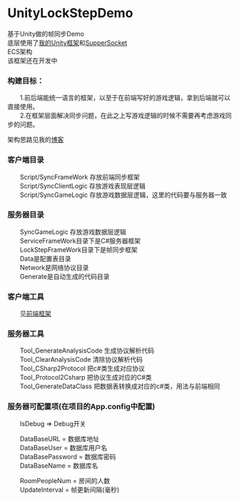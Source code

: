 # UnityLockStepDemo
基于Unity做的帧同步Demo  
底层使用了[我的Unity框架](https://github.com/GaoKaiHaHa/MyUnityFrameWork)和[SupperSocket](http://www.supersocket.net/)  
ECS架构  
该框架还在开发中

### 构建目标：  
　　1.前后端能统一语言的框架，以至于在前端写好的游戏逻辑，拿到后端就可以直接使用。   
　　2.在框架层面解决同步问题，在此之上写游戏逻辑的时候不需要再考虑游戏同步的问题。  

架构思路见我的[博客](https://www.kisence.com/2017/11/12/guan-yu-zheng-tong-bu-de-xie-xin-de/)

### 客户端目录
　　Script/SyncFrameWork 存放前端同步框架  
　　Script/SyncClientLogic 存放游戏表现层逻辑  
　　Script/SyncGameLogic 存放游戏数据层逻辑，这里的代码要与服务器一致  

### 服务器目录
　　SyncGameLogic 存放游戏数据层逻辑  
　　ServiceFrameWork目录下是C#服务器框架  
　　LockStepFrameWork目录下是帧同步框架  
　　Data是配置表目录  
　　Network是网络协议目录  
　　Generate是自动生成的代码目录  
  
### 客户端工具
　　见[前端框架](https://github.com/GaoKaiHaHa/MyUnityFrameWork)
  
### 服务器工具

　　Tool_GenerateAnalysisCode 生成协议解析代码  
　　Tool_ClearAnalysisCode 清除协议解析代码  
　　Tool_CSharp2Protocol 把c#类生成对应协议  
　　Tool_Protocol2Csharp 把协议生成对应的C#类  
　　Tool_GenerateDataClass 把数据表转换成对应的c#类，用法与前端相同  


### 服务器可配置项(在项目的App.config中配置)  

　　IsDebug => Debug开关  

　　DataBaseURL = 数据库地址  
　　DataBaseUser = 数据库用户名  
　　DataBasePassword = 数据库密码  
　　DataBaseName = 数据库名  

　　RoomPeopleNum = 房间的人数  
　　UpdateInterval = 帧更新间隔(毫秒)  
